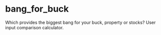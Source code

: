 # bang_for_buck
Which provides the biggest bang for your buck, property or stocks? User input comparison calculator.
